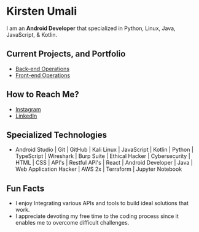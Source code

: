 # **Kirsten Umali**

I am an **Android Developer** that specialized in Python, Linux, Java, JavaScript, & Kotlin.

## Current Projects, and Portfolio 
- [Back-end Operations](https://youtu.be/7uv-odLEEP4?si=D5vYI9SXlxM5CMTe)
- [Front-end Operations](https://youtu.be/uV3Ny2erO10?si=M7qTch0h76oA4xxr) 

## How to Reach Me?
- [Instagram](https://www.instagram.com/carper_wiske?igsh=MWMxM3NmZ3Vrdjl1eA%3D%3D&utm_source=qr)
- [LinkedIn](https://www.linkedin.com/in/kirsten-umali/)

## Specialized Technologies
- Android Studio | Git | GitHub | Kali Linux | JavaScript | Kotlin | Python | TypeScript | Wireshark | Burp Suite | Ethical Hacker | Cybersecurity | HTML | CSS | API's | Restful API's | React | Android Developer | Java | Web Application Hacker | AWS 2x | Terraform | Jupyter Notebook

## Fun Facts
- I enjoy Integrating various APIs and tools to build ideal solutions that work.
- I  appreciate devoting my free time to the coding process since it enables me to overcome difficult challenges.
